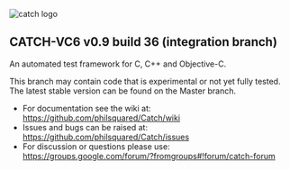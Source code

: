 ![catch logo](https://raw.github.com/philsquared/Catch/Integration/catch-logo-small.png)

## CATCH-VC6 v0.9 build 36 (integration branch)
An automated test framework for C, C++ and Objective-C.

This branch may contain code that is experimental or not yet fully tested.
The latest stable version can be found on the Master branch.

* For documentation see the wiki at: https://github.com/philsquared/Catch/wiki
* Issues and bugs can be raised at: https://github.com/philsquared/Catch/issues
* For discussion or questions please use: https://groups.google.com/forum/?fromgroups#!forum/catch-forum
